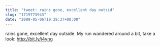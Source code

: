 ```yaml
---
title: "tweet: rains gone, excellent day outsid"
slug: "1719773943"
date: "2009-05-06T19:38:37+00:00"
---
```

rains gone, excellent day outside. My run wandered around a bit, take a look: http://bit.ly/i4yng